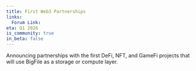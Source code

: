 ```yaml
---
title: First Web3 Partnerships
links:
  Forum Link:
eta: Q1 2026
is_community: true
in_beta: false
---
```


Announcing partnerships with the first DeFi, NFT, and GameFi projects that will use BigFile as a storage or compute layer.